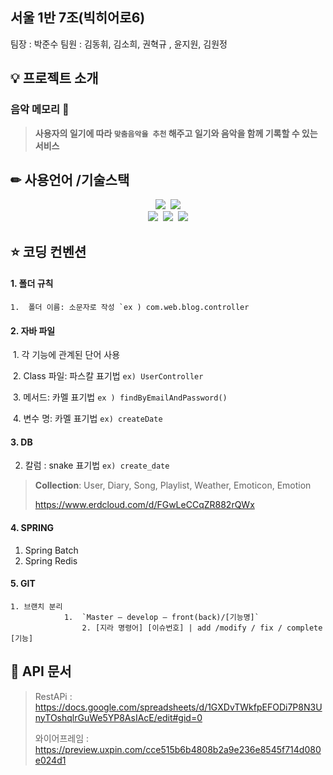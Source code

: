 ## 서울 1반 7조(빅히어로6)
팀장 : 박준수 
팀원 : 김동휘, 김소희, 권혁규 , 윤지원, 김원정

## 💡 프로젝트 소개 

### 음악 메모리 🎵

> **사용자의 일기에 따라 ```맞춤음악을 추천``` 해주고 일기와 음악을 함께 기록할 수 있는 서비스** 



## ✏ 사용언어 /기술스택

<div align=center><img src ="https://img.shields.io/badge/Platform-web-brightgreen">&nbsp;&nbsp;<img src="https://img.shields.io/badge/Framework-Spring / Django / Vue.js-yellowgreen"> </div>

<div align=center><img src="https://img.shields.io/badge/Database-MongoDB / Redis-blue">&nbsp;&nbsp;<img src="https://img.shields.io/badge/Server-AWS-orange">&nbsp;&nbsp;<img src="https://img.shields.io/badge/Language-Java / python / Javascript%20-lightgray"></div>



## ⭐ 코딩 컨벤션 

#### 1. 폴더 규칙 

​	 ```1.  폴더 이름: 소문자로 작성 `ex ) com.web.blog.controller```

#### 2. 자바 파일

​	1.    각 기능에 관계된 단어 사용

​	2.    Class 파일: 파스칼 표기법  `ex) UserController `

​	3.    메서드: 카멜 표기법  `ex ) findByEmailAndPassword()`

​	4.    변수 명: 카멜 표기법  `ex) createDate`


#### 3.  DB

2.  칼럼 :  snake 표기법  ```ex) create_date```  

> **Collection**: User, Diary, Song, Playlist, Weather,  Emoticon, Emotion
>
> https://www.erdcloud.com/d/FGwLeCCqZR882rQWx

#### 4. SPRING
1. Spring Batch
2. Spring Redis

#### 5. GIT    

 	1. 브랜치 분리
            	1.  `Master – develop – front(back)/[기능명]` 
                  	2. [지라 명령어] [이슈번호] | add /modify / fix / complete [기능] 
      



## 📃 API 문서 

> RestAPi : https://docs.google.com/spreadsheets/d/1GXDvTWkfpEFODi7P8N3UnyTOshqlrGuWe5YP8AsIAcE/edit#gid=0
>
> 와이어프레임 : https://preview.uxpin.com/cce515b6b4808b2a9e236e8545f714d080e024d1

